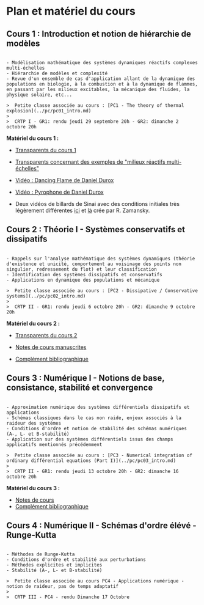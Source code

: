 # Plan et matériel du cours

## Cours 1 : Introduction et notion de hiérarchie de modèles

```{admonition} Lundi 19 Septembre 2022

- Modélisation mathématique des systèmes dynamiques réactifs complexes multi-échelles
- Hiérarchie de modèles et complexité
- Revue d'un ensemble de cas d'application allant de la dynamique des populations en biologie, à la combustion et à la dynamique de flammes, en passant par les milieux excitables, la mécanique des fluides, la physique solaire, etc... 

>  Petite classe associée au cours : [PC1 - The theory of thermal explosion](../pc/pc01_intro.md) 
>
>  CRTP I - GR1: rendu jeudi 29 septembre 20h - GR2: dimanche 2 octobre 20h 
```

**Matériel du cours 1 :**

- [Transparents du cours 1](https://moodle.polytechnique.fr/pluginfile.php/438649/mod_folder/content/0/MAP551_Intro_Massot_2022_2023.pdf?forcedownload=1)
- [Transparents concernant des exemples de "milieux réactifs multi-échelles"](https://moodle.polytechnique.fr/pluginfile.php/438649/mod_folder/content/0/Exemples_CoursMAP551_2022_2023_Slides.pdf?forcedownload=1)

- [Vidéo : Dancing Flame de Daniel Durox](https://youtu.be/oTzOHjhBZFY)

- [Vidéo : Pyrophone de Daniel Durox](https://www.youtube.com/watch?v=rI37T3vA7fM)

- Deux vidéos de billards de Sinai avec des conditions initiales très légèrement différentes [ici](https://moodle.polytechnique.fr/pluginfile.php/318423/mod_folder/content/0/sinai.mp4?forcedownload=1) et [là](https://moodle.polytechnique.fr/pluginfile.php/318423/mod_folder/content/0/sinai1.mp4?forcedownload=1) crée par R. Zamansky.

## Cours 2 : Théorie I - Systèmes conservatifs et dissipatifs

```{admonition} Lundi 26 Septembre 2022

- Rappels sur l'analyse mathématique des systèmes dynamiques (théorie d'existence et unicité, comportement au voisinage des points non singulier, redressement du flot) et leur classification
- Identification des systèmes dissipatifs et conservatifs
- Applications en dynamique des populations et mécanique

>  Petite classe associée au cours : [PC2 - Dissipative / Conservative systems](../pc/pc02_intro.md)
>
>  CRTP II - GR1: rendu jeudi 6 octobre 20h - GR2: dimanche 9 octobre 20h

```

**Matériel du cours 2 :**

- [Transparents du cours 2](https://moodle.polytechnique.fr/pluginfile.php/438652/mod_folder/content/0/presMAP551_Cours2_Sept2022.pdf?forcedownload=1)

- [Notes de cours manuscrites](https://moodle.polytechnique.fr/pluginfile.php/438652/mod_folder/content/0/MAP551_Massot_Series_2022_2023_Notes_de_Cours2.pdf?forcedownload=1)

- [Complément bibliographique](https://moodle.polytechnique.fr/pluginfile.php/438652/mod_folder/content/0/MAP551_histoire_theorie_Cours2_Massot_2022_2023.zip?forcedownload=1)

## Cours 3 : Numérique I - Notions de base, consistance, stabilité et convergence

```{admonition} Lundi 3 Octobre

- Approximation numérique des systèmes différentiels dissipatifs et applications
- Schémas classiques dans le cas non raide, enjeux associés à la raideur des systèmes
- Conditions d'ordre et notion de stabilité des schémas numériques (A-, L- et B-stabilité)
- Application sur des systèmes différentiels issus des champs applicatifs mentionnés précédemment

>  Petite classe associée au cours : [PC3 - Numerical integration of ordinary différential equations (Part I)](../pc/pc03_intro.md)
>
>  CRTP II - GR1: rendu jeudi 13 octobre 20h - GR2: dimanche 16 octobre 20h

```

**Matériel du cours 3 :**

- [Notes de cours ](https://moodle.polytechnique.fr/pluginfile.php/438655/mod_folder/content/0/Notes_Cours3_MAP551.pdf?forcedownload=1)
- [Complément bibliographique](https://moodle.polytechnique.fr/pluginfile.php/438655/mod_folder/content/0/MAP551_histoire_Cours3_Series_Massot_2022_2023.zip?forcedownload=1)

## Cours 4 : Numérique II - Schémas d'ordre élévé - Runge-Kutta


```{admonition} Lundi 10 Octobre

- Méthodes de Runge-Kutta 
- Conditions d'ordre et stabilité aux perturbations 
- Méthodes explicites et implicites 
- Stabilité (A-, L- et B-stabilité) 

>  Petite classe associée au cours PC4 - Applications numérique - notion de raideur, pas de temps adaptatif  
>
>  CRTP III - PC4 - rendu Dimanche 17 Octobre  

```
